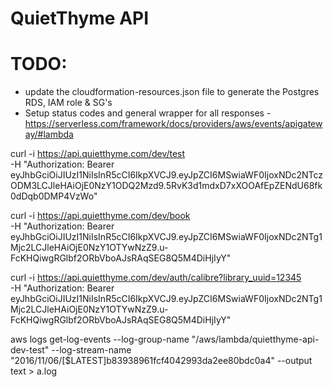 # QuietThyme API

# TODO:
- update the cloudformation-resources.json file to generate the Postgres RDS, IAM role & SG's
- Setup status codes and general wrapper for all responses - https://serverless.com/framework/docs/providers/aws/events/apigateway/#lambda



curl -i https://api.quietthyme.com/dev/test \
  -H "Authorization: Bearer eyJhbGciOiJIUzI1NiIsInR5cCI6IkpXVCJ9.eyJpZCI6MSwiaWF0IjoxNDc2NTczODM3LCJleHAiOjE0NzY1ODQ2Mzd9.5RvK3d1mdxD7xXOOAfEpZENdU68fk0dDqb0DMP4VzWo"

curl -i https://api.quietthyme.com/dev/book \
  -H "Authorization: Bearer eyJhbGciOiJIUzI1NiIsInR5cCI6IkpXVCJ9.eyJpZCI6MSwiaWF0IjoxNDc2NTg1Mjc2LCJleHAiOjE0NzY1OTYwNzZ9.u-FcKHQiwgRGlbf2ORbVboAJsRAqSEG8Q5M4DiHjIyY"


curl -i https://api.quietthyme.com/dev/auth/calibre?library_uuid=12345 \
  -H "Authorization: Bearer eyJhbGciOiJIUzI1NiIsInR5cCI6IkpXVCJ9.eyJpZCI6MSwiaWF0IjoxNDc2NTg1Mjc2LCJleHAiOjE0NzY1OTYwNzZ9.u-FcKHQiwgRGlbf2ORbVboAJsRAqSEG8Q5M4DiHjIyY"


aws logs get-log-events --log-group-name "/aws/lambda/quietthyme-api-dev-test" --log-stream-name "2016/11/06/[\$LATEST]b83938961fcf4042993da2ee80bdc0a4" --output text > a.log